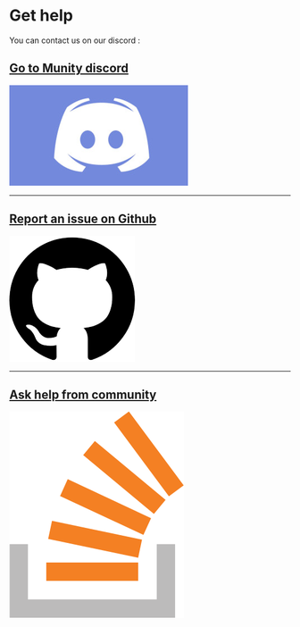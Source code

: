 # Get help

You can contact us on our discord :

## [Go to Munity discord](https://discord.gg/6zmcnvnh)

![Discord](discord.jpg)

---

## [Report an issue on Github](https://github.com/munityapps/munity/issues)

![Github issues](github.png)

---

## [Ask help from community](https://stackoverflow.com/questions/ask)

![Stack overflow](stackoverflow.png)